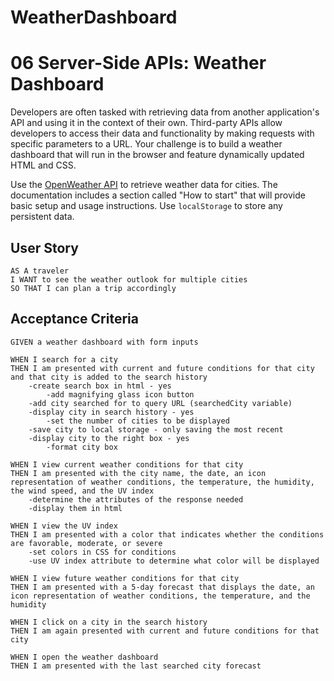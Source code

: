 # WeatherDashboard
# 06 Server-Side APIs: Weather Dashboard

Developers are often tasked with retrieving data from another application's API and using it in the context of their own. Third-party APIs allow developers to access their data and functionality by making requests with specific parameters to a URL. Your challenge is to build a weather dashboard that will run in the browser and feature dynamically updated HTML and CSS.

Use the [OpenWeather API](https://openweathermap.org/api) to retrieve weather data for cities. The documentation includes a section called "How to start" that will provide basic setup and usage instructions. Use `localStorage` to store any persistent data.

## User Story

```
AS A traveler
I WANT to see the weather outlook for multiple cities
SO THAT I can plan a trip accordingly
```

## Acceptance Criteria

```
GIVEN a weather dashboard with form inputs

WHEN I search for a city
THEN I am presented with current and future conditions for that city and that city is added to the search history
    -create search box in html - yes
        -add magnifying glass icon button
    -add city searched for to query URL (searchedCity variable)
    -display city in search history - yes
        -set the number of cities to be displayed
    -save city to local storage - only saving the most recent
    -display city to the right box - yes
        -format city box
    
WHEN I view current weather conditions for that city
THEN I am presented with the city name, the date, an icon representation of weather conditions, the temperature, the humidity, the wind speed, and the UV index
    -determine the attributes of the response needed
    -display them in html

WHEN I view the UV index
THEN I am presented with a color that indicates whether the conditions are favorable, moderate, or severe
    -set colors in CSS for conditions
    -use UV index attribute to determine what color will be displayed

WHEN I view future weather conditions for that city
THEN I am presented with a 5-day forecast that displays the date, an icon representation of weather conditions, the temperature, and the humidity

WHEN I click on a city in the search history
THEN I am again presented with current and future conditions for that city

WHEN I open the weather dashboard
THEN I am presented with the last searched city forecast
```

